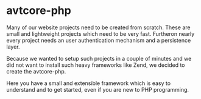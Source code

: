 avtcore-php
===========
Many of our website projects need to be created from scratch. These are small and lightweight projects which need to be very fast. Furtheron nearly every project needs an user authentication mechanism and a persistence layer.

Because we wanted to setup such projects in a couple of minutes and we did not want to install such heavy frameworks like Zend, we decided to create the avtcore-php.

Here you have a small and extensible framework which is easy to understand and to get started, even if you are new to PHP programming.
